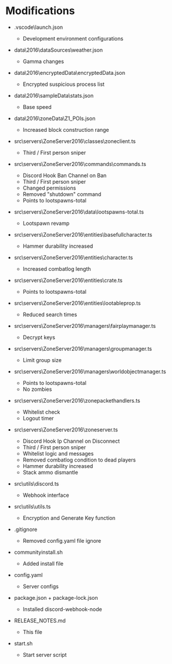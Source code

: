 # Modifications

* .vscode\launch.json
    * Development environment configurations
* data\2016\dataSources\weather.json
    * Gamma changes
* data\2016\encryptedData\encryptedData.json
    * Encrypted suspicious process list
* data\2016\sampleData\stats.json
    * Base speed
* data\2016\zoneData\Z1_POIs.json
    * Increased block construction range

* src\servers\ZoneServer2016\classes\zoneclient.ts
    * Third / First person sniper
* src\servers\ZoneServer2016\commands\commands.ts
    * Discord Hook Ban Channel on Ban
    * Third / First person sniper
    * Changed permissions
    * Removed "shutdown" command
    * Points to lootspawns-total
* src\servers\ZoneServer2016\data\lootspawns-total.ts
    * Lootspawn revamp
* src\servers\ZoneServer2016\entities\basefullcharacter.ts
    * Hammer durability increased
* src\servers\ZoneServer2016\entities\character.ts
    * Increased combatlog length
* src\servers\ZoneServer2016\entities\crate.ts
    * Points to lootspawns-total
* src\servers\ZoneServer2016\entities\lootableprop.ts
    * Reduced search times
* src\servers\ZoneServer2016\managers\fairplaymanager.ts
    * Decrypt keys
* src\servers\ZoneServer2016\managers\groupmanager.ts
    * Limit group size
* src\servers\ZoneServer2016\managers\worldobjectmanager.ts
    * Points to lootspawns-total
    * No zombies
* src\servers\ZoneServer2016\zonepackethandlers.ts
    * Whitelist check
    * Logout timer
* src\servers\ZoneServer2016\zoneserver.ts
    * Discord Hook Ip Channel on Disconnect
    * Third / First person sniper
    * Whitelist logic and messages
    * Removed combatlog condition to dead players
    * Hammer durability increased
    * Stack ammo dismantle
* src\utils\discord.ts
    * Webhook interface
* src\utils\utils.ts
    * Encryption and Generate Key function

* .gitignore
    * Removed config.yaml file ignore
* communityinstall.sh
    * Added install file
* config.yaml
    * Server configs
* package.json + package-lock.json
    * Installed discord-webhook-node
* RELEASE_NOTES.md
    * This file
* start.sh
    * Start server script